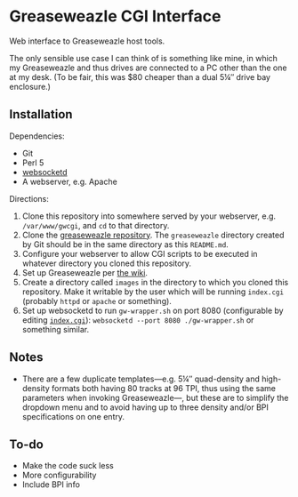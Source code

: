 Greaseweazle CGI Interface
==========================

Web interface to Greaseweazle host tools.

The only sensible use case I can think of is something like mine,
in which my Greaseweazle and thus drives are connected to a PC other than
the one at my desk.
(To be fair, this was $80 cheaper than a dual 5¼″ drive bay enclosure.)

Installation
------------

Dependencies:
* Git
* Perl 5
* [websocketd](//github.com/joewalnes/websocketd)
* A webserver, e.g. Apache

Directions:
1. Clone this repository into somewhere served by your webserver, e.g.
   `/var/www/gwcgi`, and `cd` to that directory.
2. Clone the [greaseweazle repository](//github.com/keirf/greaseweazle).
   The `greaseweazle` directory created by Git should be in the same directory
   as this `README.md`.
3. Configure your webserver to allow CGI scripts to be executed in whatever
   directory you cloned this repository.
4. Set up Greaseweazle per
   [the wiki](https://github.com/keirf/greaseweazle/wiki/Software-Installation#linux).
5. Create a directory called `images` in the directory to which you cloned this
   repository.  Make it writable by the user which will be running `index.cgi`
   (probably `httpd` or `apache` or something).
6. Set up websocketd to run `gw-wrapper.sh` on port 8080
   (configurable by editing [`index.cgi`](index.cgi)):
   `websocketd --port 8080 ./gw-wrapper.sh` or something similar.

Notes
-----

* There are a few duplicate templates—e.g. 5¼″ quad-density and high-density formats
  both having 80 tracks at 96 TPI, thus using the same parameters when invoking
  Greaseweazle—, but these are to simplify the dropdown menu and to avoid having
  up to three density and/or BPI specifications on one entry.

To-do
-----

* Make the code suck less
* More configurability
* Include BPI info
